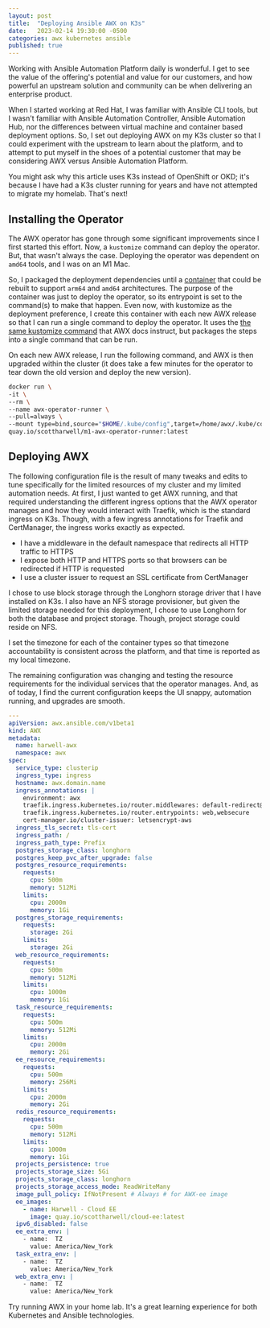 ```yaml
---
layout: post
title:  "Deploying Ansible AWX on K3s"
date:   2023-02-14 19:30:00 -0500
categories: awx kubernetes ansible
published: true
---
```

Working with Ansible Automation Platform daily is wonderful.  I get to see the value of the offering's potential and value for our customers, and how powerful an upstream solution and community can be when delivering an enterprise product.

When I started working at Red Hat, I was familiar with Ansible CLI tools, but I wasn't familiar with Ansible Automation Controller, Ansible Automation Hub, nor the differences between virtual machine and container based deployment options.  So, I set out deploying AWX on my K3s cluster so that I could experiment with the upstream to learn about the platform, and to attempt to put myself in the shoes of a potential customer that may be considering AWX versus Ansible Automation Platform.

You might ask why this article uses K3s instead of OpenShift or OKD; it's because I have had a K3s cluster running for years and have not attempted to migrate my homelab.  That's next!

## Installing the Operator

The AWX operator has gone through some significant improvements since I first started this effort.  Now, a `kustomize` command can deploy the operator.  But, that wasn't always the case.  Deploying the operator was dependent on `amd64` tools, and I was on an M1 Mac.

So, I packaged the deployment dependencies until a [container](https://quay.io/repository/scottharwell/m1-awx-operator-runner) that could be rebuilt to support `arm64` and `amd64` architectures.  The purpose of the container was just to deploy the operator, so its entrypoint is set to the command(s) to make that happen.  Even now, with kustomize as the deployment preference, I create this container with each new AWX release so that I can run a single command to deploy the operator.  It uses the [the same kustomize command](https://github.com/scottharwell/m1-awx-operator-runner/blob/main/Dockerfile) that AWX docs instruct, but packages the steps into a single command that can be run.

On each new AWX release, I run the following command, and AWX is then upgraded within the cluster (it does take a few minutes for the operator to tear down the old version and deploy the new version).

```bash
docker run \
-it \
--rm \
--name awx-operator-runner \
--pull=always \
--mount type=bind,source="$HOME/.kube/config",target=/home/awx/.kube/config \
quay.io/scottharwell/m1-awx-operator-runner:latest
```

## Deploying AWX

The following configuration file is the result of many tweaks and edits to tune specifically for the limited resources of my cluster and my limited automation needs.  At first, I just wanted to get AWX running, and that required understanding the different ingress options that the AWX operator manages and how they would interact with Traefik, which is the standard ingress on K3s.  Though, with a few ingress annotations for Traefik and CertManager, the ingress works exactly as expected.

* I have a middleware in the default namespace that redirects all HTTP traffic to HTTPS
* I expose both HTTP and HTTPS ports so that browsers can be redirected if HTTP is requested
* I use a cluster issuer to request an SSL certificate from CertManager

I chose to use block storage through the Longhorn storage driver that I have installed on K3s.  I also have an NFS storage provisioner, but given the limited storage needed for this deployment, I chose to use Longhorn for both the database and project storage.  Though, project storage could reside on NFS.

I set the timezone for each of the container types so that timezone accountability is consistent across the platform, and that time is reported as my local timezone.

The remaining configuration was changing and testing the resource requirements for the individual services that the operator manages.  And, as of today, I find the current configuration keeps the UI snappy, automation running, and upgrades are smooth.

```yaml
---
apiVersion: awx.ansible.com/v1beta1
kind: AWX
metadata:
  name: harwell-awx
  namespace: awx
spec:
  service_type: clusterip
  ingress_type: ingress
  hostname: awx.domain.name
  ingress_annotations: |
    environment: awx
    traefik.ingress.kubernetes.io/router.middlewares: default-redirect@kubernetescrd
    traefik.ingress.kubernetes.io/router.entrypoints: web,websecure
    cert-manager.io/cluster-issuer: letsencrypt-aws
  ingress_tls_secret: tls-cert
  ingress_path: /
  ingress_path_type: Prefix
  postgres_storage_class: longhorn
  postgres_keep_pvc_after_upgrade: false
  postgres_resource_requirements:
    requests:
      cpu: 500m
      memory: 512Mi
    limits:
      cpu: 2000m
      memory: 1Gi
  postgres_storage_requirements:
    requests:
      storage: 2Gi
    limits:
      storage: 2Gi
  web_resource_requirements:
    requests:
      cpu: 500m
      memory: 512Mi
    limits:
      cpu: 1000m
      memory: 1Gi
  task_resource_requirements:
    requests:
      cpu: 500m
      memory: 512Mi
    limits:
      cpu: 2000m
      memory: 2Gi
  ee_resource_requirements:
    requests:
      cpu: 500m
      memory: 256Mi
    limits:
      cpu: 2000m
      memory: 2Gi
  redis_resource_requirements:
    requests:
      cpu: 500m
      memory: 512Mi
    limits:
      cpu: 1000m
      memory: 1Gi
  projects_persistence: true
  projects_storage_size: 5Gi
  projects_storage_class: longhorn
  projects_storage_access_mode: ReadWriteMany
  image_pull_policy: IfNotPresent # Always # for AWX-ee image
  ee_images:
    - name: Harwell - Cloud EE
      image: quay.io/scottharwell/cloud-ee:latest
  ipv6_disabled: false
  ee_extra_env: |
    - name:  TZ
      value: America/New_York
  task_extra_env: |
    - name:  TZ
      value: America/New_York
  web_extra_env: |
    - name:  TZ
      value: America/New_York
```

Try running AWX in your home lab.  It's a great learning experience for both Kubernetes and Ansible technologies.
